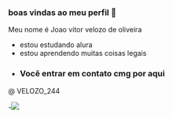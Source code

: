 ### boas vindas ao meu perfil 🤡
Meu nome é Joao vitor velozo de oliveira
- estou estudando alura
- estou aprendendo muitas coisas legais
- ###  Você entrar em contato cmg por aqui
@ VELOZO_244




-![](https://media.tenor.com/-cQWzpkkqT0AAAAM/grau-moto.gif)
